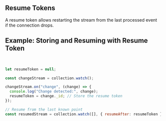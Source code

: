 ## Resume Tokens

A resume token allows restarting the stream from the last processed event if the connection drops.

## Example: Storing and Resuming with Resume Token
&nbsp;
```javascript
let resumeToken = null;

const changeStream = collection.watch();

changeStream.on("change", (change) => {
  console.log("Change detected:", change);
  resumeToken = change._id; // Store the resume token
});

// Resume from the last known point
const resumedStream = collection.watch([], { resumeAfter: resumeToken });
```
